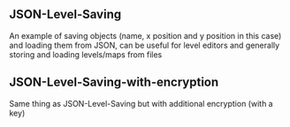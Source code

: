 ## JSON-Level-Saving
An example of saving objects (name, x position and y position in this case) and loading them from JSON, can be useful for level editors and generally storing and loading levels/maps from files
## JSON-Level-Saving-with-encryption
Same thing as JSON-Level-Saving but with additional encryption (with a key)